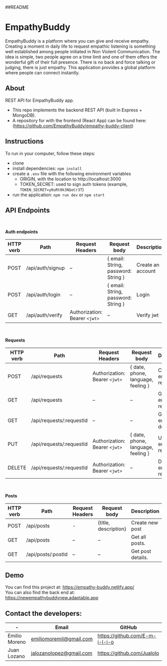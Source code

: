 ##README
# EmpathyBuddy
EmpathyBuddy is a platform where you can give and receive empathy. Creating a moment in daily life to request empathic listening is something well established among people initiated in Non Violent Communication. The idea is simple, two people agree on a time limit and one of them offers the wonderful gift of their full presence. There is no back and force talking or judging, there is just empathy. This application provides a global platform where people can connect instantly.

## About

REST API for EmpathyBuddy app.

- This repo implements the backend REST API (built in Express + MongoDB).
- A repository for with the frontend (React App) can be found here: (https://github.com/EmpathyBuddy/empathy-buddy-client)



## Instructions

To run in your computer, follow these steps:
- clone 
- install dependencies: `npm install`
- create a `.env` file with the following environment variables
  - ORIGIN, with the location to http://localhost:3000
  - TOKEN_SECRET: used to sign auth tokens (example, `TOKEN_SECRET=y0uRt0k3N$eCr3T`)
- run the application: `npm run dev` or `npm start`


## API Endpoints

<br/>

**Auth endpoints**

| HTTP verb   | Path | Request Headers | Request body  | Description |
| ------------- | ------------- | ------------- |------------- | ------------- |
| POST  | /api/auth/signup  | –  | { email: String, password: String }  | Create an account  |
| POST  | /api/auth/login  | –  | { email: String, password: String }  | Login  |
| GET  | /api/auth/verify  | Authorization: Bearer `<jwt>`  | –  | Verify jwt  |


<br/>

**Requests**

| HTTP verb   | Path | Request Headers | Request body  | Description |
| ------------- | ------------- | ------------- |------------- | ------------- |
| POST  | /api/requests  | Authorization: Bearer `<jwt>`  | { date, phone, language, feeling }  | Create new empathy request  |
| GET  | /api/requests  | –  | –  | Get all empathy requests  |
| GET  | /api/requests/:requestId  | –  | – | Get request empathy details  |
| PUT  | /api/requests/:requestId  | Authorization: Bearer `<jwt>`  | { date, phone, language, feeling }  | Update an empathy request  |
| DELETE  | /api/requests/:requestId  | Authorization: Bearer `<jwt>`  | – | Delete an empathy request  |


<br/>

**Posts**

| HTTP verb   | Path | Request Headers | Request body  | Description |
| ------------- | ------------- | ------------- |------------- | ------------- |
| POST  | /api/posts  | -  | {title, description}  | Create new post  |
| GET  | /api/posts  | –  | –  | Get all posts.  |
| GET  | /api/posts/:postId  | –  | – | Get post details.  |


## Demo

You can find this project at: https://empathy-buddy.netlify.app/
<br/>
You can also find the back end at: https://newempathybuddynew.adaptable.app

## Contact the developers:

| - | Email | GitHub | 
| ------------- | ------------- | ------------- |
| Emilio Moreno  | emiliomoremil@gmail.com  | https://github.com/E-m-i-l-i-o | 
| Juan Lozano  | jalozanolopez@gmail.com  | https://github.com/Jualolo  | 

